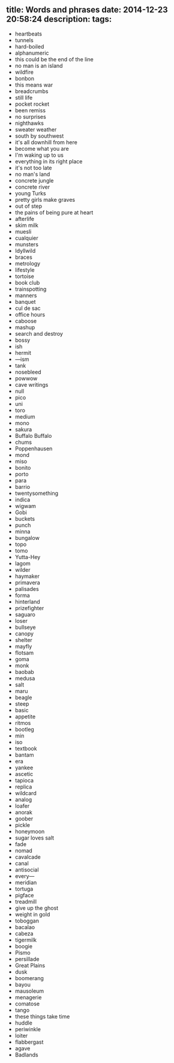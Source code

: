 title: Words and phrases
date: 2014-12-23 20:58:24
description:
tags:
---

- heartbeats
- tunnels
- hard-boiled
- alphanumeric
- this could be the end of the line
- no man is an island
- wildfire
- bonbon
- this means war
- breadcrumbs
- still life
- pocket rocket
- been remiss
- no surprises
- nighthawks
- sweater weather
- south by southwest
- it's all downhill from here
- become what you are
- I'm waking up to us
- everything in its right place
- it's not too late
- no man's land
- concrete jungle
- concrete river
- young Turks
- pretty girls make graves
- out of step
- the pains of being pure at heart
- afterlife
- skim milk
- muesli
- cualquier
- munsters
- Idyllwild
- braces
- metrology
- lifestyle
- tortoise
- book club
- trainspotting
- manners
- banquet
- cul de sac
- office hours
- caboose
- mashup
- search and destroy
- bossy
- ish
- hermit
- —ism
- tank
- nosebleed
- powwow
- cave writings
- null
- pico
- uni
- toro
- medium
- mono
- sakura
- Buffalo Buffalo
- chums
- Poppenhausen
- mond
- miso
- bonito
- porto
- para
- barrio
- twentysomething
- indica
- wigwam
- Gobi
- buckets
- punch
- minna
- bungalow
- topo
- tomo
- Yutta-Hey
- lagom
- wilder
- haymaker
- primavera
- palisades
- forma
- hinterland
- prizefighter
- saguaro
- loser
- bullseye
- canopy
- shelter
- mayfly
- flotsam
- goma
- monk
- baobab
- medusa
- salt
- maru
- beagle
- steep
- basic
- appetite
- ritmos
- bootleg
- min
- iso
- textbook
- bantam
- era
- yankee
- ascetic
- tapioca
- replica
- wildcard
- analog
- loafer
- anorak
- goober
- pickle
- honeymoon
- sugar loves salt
- fade
- nomad
- cavalcade
- canal
- antisocial
- every—
- meridian
- tortuga
- pigface
- treadmill
- give up the ghost
- weight in gold
- toboggan
- bacalao
- cabeza
- tigermilk
- boogie
- Pismo
- persillade
- Great Plains
- dusk
- boomerang
- bayou
- mausoleum
- menagerie
- comatose
- tango
- these things take time
- huddle
- periwinkle
- loiter
- flabbergast
- agave
- Badlands
